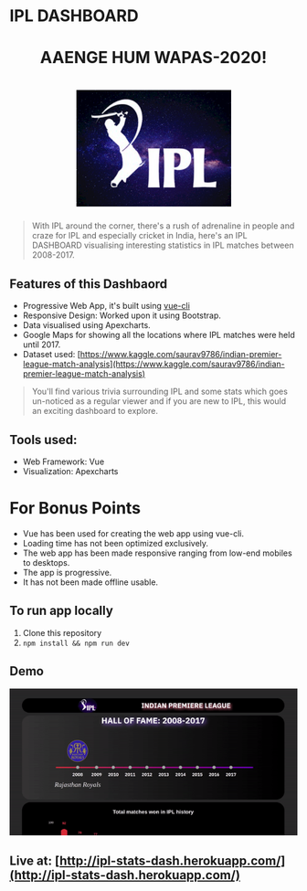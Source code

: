 # IPL DASHBOARD
<h1 align="center">
AAENGE HUM WAPAS-2020!
</h1>
<h1 align="center">
  <img src="https://github.com/PkSharma101/IPL-Dashboard/blob/master/public/ipl.png">
</h1>

> With IPL around the corner, there's a rush of adrenaline in people and craze for IPL and especially cricket in India, here's an IPL DASHBOARD visualising interesting statistics in IPL matches between 2008-2017.

## Features of this Dashbaord

* Progressive Web App, it's built using [vue-cli](https://github.com/vuejs/vue-cli)
* Responsive Design: Worked upon it using Bootstrap.
* Data visualised using Apexcharts.
* Google Maps for showing all the locations where IPL matches were held until 2017.
* Dataset used: [https://www.kaggle.com/saurav9786/indian-premier-league-match-analysis](https://www.kaggle.com/saurav9786/indian-premier-league-match-analysis)

>You'll find various trivia surrounding IPL and some stats which goes un-noticed as a regular viewer and if you are new to IPL, this would an exciting dashboard to explore.

## Tools used:
* Web Framework: Vue
* Visualization: Apexcharts

# For Bonus Points

* Vue has been used for creating the web app using vue-cli.
* Loading time has not been optimized exclusively.
* The web app has been made responsive ranging from low-end mobiles to desktops.
* The app is progressive.
* It has not been made offline usable. 


## To run app locally
1. Clone this repository
2. ```npm install && npm run dev  ```

## Demo
![Demo](https://github.com/PkSharma101/IPL-Dashboard/blob/master/public/demo.gif)

## Live at: [http://ipl-stats-dash.herokuapp.com/](http://ipl-stats-dash.herokuapp.com/)

